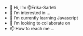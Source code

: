 - 👋 Hi, I’m @Erika-Sarleti
- 👀 I’m interested in ...
- 🌱 I’m currently learning  Javascript
- 💞️ I’m looking to collaborate on 
- 📫 How to reach me ...

<!---
Erika-Sarleti/Erika-Sarleti is a ✨ special ✨ repository because its `README.md` (this file) appears on your GitHub profile.
You can click the Preview link to take a look at your changes.
--->
